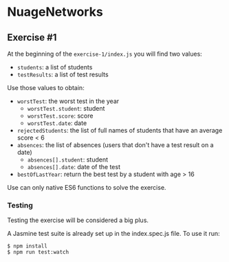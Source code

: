 # NuageNetworks

## Exercise #1

At the beginning of the `exercise-1/index.js` you will find two values:

- `students`: a list of students
- `testResults`: a list of test results

Use those values to obtain:

- `worstTest`: the worst test in the year
    - `worstTest.student`: student
    - `worstTest.score`: score
    - `worstTest.date`: date
- `rejectedStudents`: the list of full names of students that have an average score < 6
- `absences`: the list of absences (users that don't have a test result on a date)
    - `absences[].student`: student
    - `absences[].date`: date of the test
- `bestOfLastYear`: return the best test by a student with age > 16

Use can only native ES6 functions to solve the exercise.

### Testing

Testing the exercise will be considered a big plus.

A Jasmine test suite is already set up in the index.spec.js file. To use it run:

    $ npm install
    $ npm run test:watch
